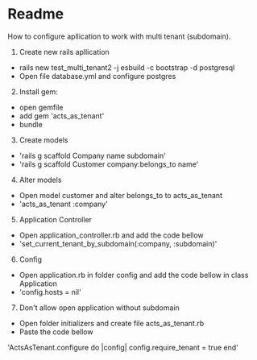 # Readme

How to configure apllication to work with multi tenant (subdomain).

1. Create new rails apllication

- rails new test_multi_tenant2 -j esbuild -c bootstrap -d postgresql
- Open file database.yml and configure postgres

2. Install gem:

- open gemfile
- add gem 'acts_as_tenant'
- bundle

3. Create models

- 'rails g scaffold Company name subdomain'
- 'rails g scaffold Customer company:belongs_to name'

4. Alter models

- Open model customer and alter belongs_to to acts_as_tenant
- 'acts_as_tenant :company'

5. Application Controller

- Open application_controller.rb and add the code bellow
- 'set_current_tenant_by_subdomain(:company, :subdomain)'

6. Config

- Open application.rb in folder config and add the code bellow in class Application
- 'config.hosts = nil'

7. Don't allow open application without subdomain

- Open folder initializers and create file acts_as_tenant.rb
- Paste the code bellow

'ActsAsTenant.configure do |config|
    config.require_tenant = true
end'